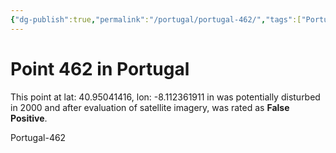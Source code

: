 ```yaml
---
{"dg-publish":true,"permalink":"/portugal/portugal-462/","tags":["Portugal",null,"Viseu","lossyear200"]}
---
```



# Point 462 in Portugal

This point at lat: 40.95041416, lon: -8.112361911 in  was potentially disturbed in 2000 and after evaluation of satellite imagery, was rated as **False Positive**.



Portugal-462